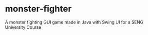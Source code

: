 # monster-fighter
A monster fighting GUI game made in Java with Swing UI for a SENG University Course
